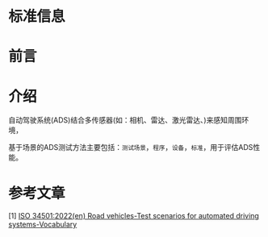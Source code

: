 # 标准信息

# 前言

# 介绍

自动驾驶系统(ADS)结合多传感器(如：相机、雷达、激光雷达、)来感知周围环境，

基于场景的ADS测试方法主要包括：`测试场景`，`程序`，`设备`，`标准`，用于评估ADS性能。


# 参考文章
[1] [ISO 34501:2022(en) Road vehicles-Test scenarios for automated driving systems-Vocabulary](https://www.iso.org/obp/ui#iso:std:iso:34501:ed-1:v1:en)